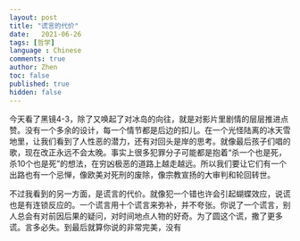 ```yaml
---
layout: post
title: "谎言的代价"
date:   2021-06-26
tags: [哲学]
language : Chinese
comments: true
author: Zhen
toc: false
published: true
hidden: false
---
```

今天看了黑镜4-3，除了又唤起了对冰岛的向往，就是对影片里剧情的层层推进点赞。没有一个多余的设计，每一个情节都是后边的扣儿。在一个光怪陆离的冰天雪地里，让我们看到了人性恶的潜力，还有对回头是岸的思考。就像最后孩子们唱的歌，现在改正永远不会太晚。事实上很多犯罪分子可能都是抱着“杀一个也是死，杀10个也是死”的想法，在穷凶极恶的道路上越走越远。所以我们要让它们有一个出路也有一个忌惮，像欧美对死刑的废除，像宗教宣扬的大审判和轮回转世。

不过我看到的另一方面，是谎言的代价。就像犯一个错也许会引起蝴蝶效应，说谎也是有连锁反应的。一个谎言用十个谎言来弥补，并不夸张。你说了一个谎言，别人总会有对前因后果的疑问，对时间地点人物的好奇。为了圆这个谎，撒了更多谎。言多必失。到最后就算你说的非常完美，没有
<!--stackedit_data:
eyJoaXN0b3J5IjpbMTE5NjkzMDAxMSwxNTM2NjYyODg1XX0=
-->